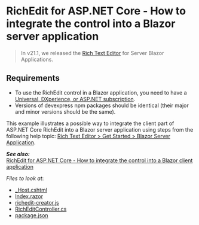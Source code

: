 # RichEdit for ASP.NET Core - How to integrate the control into a Blazor server application

> In v21.1, we released the [Rich Text Editor](https://docs.devexpress.com/Blazor/401891/rich-text-editor) for Server Blazor Applications.

## Requirements
- To use the RichEdit control in a Blazor application, you need to have a [Universal, DXperience, or ASP.NET subscription](https://www.devexpress.com/buy/net/).
- Versions of devexpress npm packages should be identical (their major and minor versions should be the same).
 
This example illustrates a possible way to integrate the client part of ASP.NET Core RichEdit into a Blazor server application using steps from the following help topic: [Rich Text Editor > Get Started > Blazor Server Application](https://docs.devexpress.com/AspNetCore/401871/rich-edit/get-started/blazor-server-application).

***See also:***  
[RichEdit for ASP.NET Core - How to integrate the control into a Blazor client application](https://github.com/DevExpress-Examples/rich-edit-for-asp-net-core-how-to-integrate-the-control-into-a-blazor-client-application)

<!-- default file list -->
*Files to look at*:

* [_Host.cshtml](./CS/Pages/_Host.cshtml)
* [Index.razor](./CS/Pages/Index.razor)
* [richedit-creator.js](./CS/wwwroot/js/richedit-creator.js)
* [RichEditController.cs](./CS/Controllers/RichEditController.cs)
* [package.json](./CS/package.json)
<!-- default file list end -->
